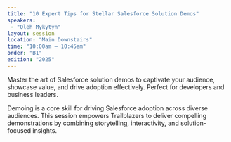 ```yaml
---
title: "10 Expert Tips for Stellar Salesforce Solution Demos"
speakers:
 - "Oleh Mykytyn"
layout: session
location: "Main Downstairs"
time: "10:00am — 10:45am"
order: "B1"
edition: "2025"
---
```


Master the art of Salesforce solution demos to captivate your audience, showcase value, and drive adoption effectively. Perfect for developers and business leaders.

Demoing is a core skill for driving Salesforce adoption across diverse audiences. This session empowers Trailblazers to deliver compelling demonstrations by combining storytelling, interactivity, and solution-focused insights.
